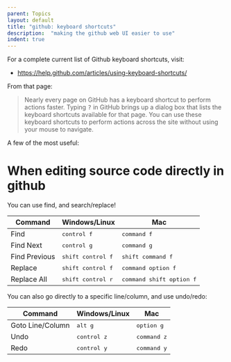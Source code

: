 ```yaml
---
parent: Topics
layout: default
title: "github: keyboard shortcuts"
description:  "making the github web UI easier to use"
indent: true
---
```


For a complete current list of Github keyboard shortcuts, visit: 
* <https://help.github.com/articles/using-keyboard-shortcuts/>

From that page: 

> Nearly every page on GitHub has a keyboard shortcut to perform actions faster.
> Typing <kbd>?</kbd> in GitHub brings up a dialog box that lists the keyboard shortcuts available for that page. 
> You can use these keyboard shortcuts to perform actions across the site without using your mouse to navigate.

A few of the most useful:

# When editing source code directly in github

You can use find, and search/replace!

| Command | Windows/Linux | Mac |
|---------|---------------|-----|
| Find    |  <kbd>control f</kbd>| <kbd>command f</kbd> |
| Find Next  |  <kbd>control g</kbd>| <kbd>command g</kbd> |
| Find Previous  |  <kbd>shift control f</kbd>| <kbd>shift command f</kbd> |
| Replace |  <kbd>shift control f</kbd>| <kbd>command option f</kbd> |
| Replace All |  <kbd>shift control r</kbd>| <kbd>command shift option f</kbd> |

You can also go directly to a specific line/column, and use undo/redo:

| Command | Windows/Linux | Mac |
|---------|---------------|-----|
| Goto Line/Column |  <kbd>alt g</kbd> | <kbd>option g</kbd> |
| Undo |  <kbd>control z</kbd>| <kbd>command z</kbd> |
| Redo |  <kbd>control y</kbd>| <kbd>command y</kbd> |

